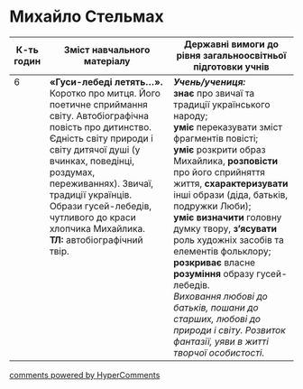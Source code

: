 <div id="hypercomments_widget" class="js-hypercomments-widget invisible"></div>

# Михайло  Стельмах

<table>
  <tr>
    <td width="10%" align="center"><b>К-ть годин</b></td>
    <td width="45%" align="center"><b>Зміст навчального матеріалу</b></td>
    <td width="45%" align="center"><b>Державні вимоги до рівня загальноосвітньої підготовки учнів</b></td>
  </tr>
<tbody>
  <tr>
<td width="10%" style="vertical-align:top !important;">6</td>
    <td width="45%" style="vertical-align:top !important;">
<b>«Гуси-лебеді летять…».</b> Коротко про митця. Його поетичне сприймання світу. Автобіографічна повість про дитинство. Єдність світу природи і світу дитячої душі (у вчинках, поведінці, роздумах, переживаннях). Звичаї, традиції українців. Образи гусей-лебедів, чутливого до краси хлопчика Михайлика.<br>
<b>ТЛ:</b> автобіографічний твір.
</td>
    <td width="45%" style="vertical-align:top !important;">
<i><b>Учень/учениця:</b></i><br>
<b>знає</b> про звичаї та традиції українського народу; <br>
<b>уміє</b> переказувати зміст фрагментів повісті;<br> 
<b>уміє</b> розкрити образ Михайлика, <b>розповісти</b> про його сприйняття життя, <b>схарактеризувати</b> інші образи (діда, батьків, подружки Люби); <br>
<b>уміє визначити</b> головну думку твору, <b>з’ясувати</b> роль художніх засобів та елементів фольклору; <br>
<b>розкриває</b> власне <b>розуміння</b> образу гусей-лебедів. <br> 
<i>Виховання любові до батьків, пошани до старших, любові до природи і світу. Розвиток фантазії, уяви в житті творчої особистості.</i> </td>
  </tr>
</tbody>
</table>

<div class="js-hypercomments-container">
<a href="http://hypercomments.com" class="hc-link" title="comments widget">comments powered by HyperComments</a>
</div>